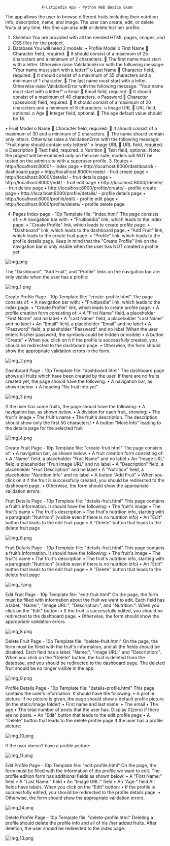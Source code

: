                     Fruitipedia App - Python Web Basics Exam


The app allows the user to browse different fruits including their nutrition info, description, name, and image. The user can create, edit, or delete fruits at any time. He/ She can also edit or delete his/ her profile.
1.	Skeleton
You are provided with all the needed HTML pages, images, and CSS files for the project.
2.	Database
You will need 2 models:
•	Profile Model
o	First Name
	Character field, required.
	It should consist of a maximum of 25 characters and a minimum of 2 characters.
	The first name must start with a letter. Otherwise raise ValidationError with the following message: "Your name must start with a letter!"
o	Last Name
	Character field, required.
	It should consist of a maximum of 35 characters and a minimum of 1 character.
	The last name must start with a letter. Otherwise raise ValidationError with the following message: "Your name must start with a letter!"
o	Email
	Email field, required.
	It should consist of a maximum of 40 characters.
o	Password
	Character (password) field, required.
	It should consist of a maximum of 20 characters and a minimum of 8 characters.
o	Image URL
	URL field, optional.
o	Age
	Integer field, optional.
	The age default value should be 18.

•	Fruit Model
o	Name
	Character field, required.
	It should consist of a maximum of 30 and a minimum of 2 characters.
	The name should contain only letters. Otherwise raise a ValidationError with the following message: "Fruit name should contain only letters!"
o	Image URL
	URL field, required.
o	Description
	Text field, required.
o	Nutrition
	Text field, optional.
Note: the project will be examined only on the user side; models will NOT be tested on the admin site with a superuser profile.
3.	Routes
•	http://localhost:8000/ - index page
•	http://localhost:8000/dashboard/ - dashboard page
•	http://localhost:8000/create/ - fruit create page
•	http://localhost:8000/<fruitId>/details/ - fruit details page
•	http://localhost:8000/<fruitId>/edit/ - fruit edit page
•	http://localhost:8000/<fruitId>/delete/ - fruit delete page
•	http://localhost:8000/profile/create/ - profile create page
•	http://localhost:8000/profile/details/ - profile details page
•	http://localhost:8000/profile/edit/ - profile edit page
•	http://localhost:8000/profile/delete/ - profile delete page


4.	Pages
Index page - 10p
Template file: "index.html"
The page consists of:
•	A navigation bar with:
•	"Fruitipedia" link, which leads to the index page.
•	"Create Profile" link, which leads to create profile page.
•	"Dashboard" link, which leads to the dashboard page.
•	"Add Fruit" link, which leads to the create fruit page.
•	"Profile" link, which leads to the profile details page.
Keep in mind that the "Create Profile" link on the navigation bar is only visible when the user has NOT created a profile yet: 

![img.png](readme_images/img.png)

The "Dashboard", "Add Fruit", and "Profile" links on the navigation bar are only visible when the user has a profile:

![img_1.png](readme_images/img_1.png)

Create Profile Page - 10p
Template file: "create-profile.html"
The page consists of:
•	A navigation bar with:
•	"Fruitipedia" link, which leads to the index page.
•	"Create Profile" link, which leads to create profile page.
•	A profile creation form consisting of:
•	A "First Name" field, a placeholder "First Name" and no label
•	A "Last Name" field, a placeholder "Last Name" and no label
•	An "Email" field, a placeholder "Email" and no label
•	A "Password" field, a placeholder "Password" and no label (When the user enters his/her password, the symbols could be hidden or visible)
•	A button "Create"
•	When you click on it if the profile is successfully created, you should be redirected to the dashboard page.
•	Otherwise, the form should show the appropriate validation errors in the form.


![img_2.png](readme_images/img_2.png)

Dashboard Page - 10p
Template file: "dashboard.html"
The dashboard page shows all fruits which have been created by the user. 
If there are no fruits created yet, the page should have the following:
•	A navigation bar, as shown below.
•	A heading "No fruit info yet"


![img_3.png](readme_images/img_3.png)

If the user has some fruits, the page should have the following:
•	A navigation bar, as shown below.
•	A division for each fruit, showing:
•	The fruit's image
•	The fruit's name
•	The fruit's description. The description should show only the first 50 characters!
•	A button "More Info" leading to the details page for the selected fruit

![img_4.png](readme_images/img_4.png)

Create Fruit Page - 10p
Template file: "create-fruit.html"
The page consists of:
•	A navigation bar, as shown below.
•	A fruit creation form consisting of:
•	A "Name" field, a placeholder "Fruit Name" and no label
•	An "Image URL" field, a placeholder "Fruit Image URL" and no label
•	A "Description" field, a placeholder "Fruit Description" and no label
•	A "Nutrition" field, a placeholder "Nutrition Info" and no label
•	A button "Add Fruit"
•	When you click on it if the fruit is successfully created, you should be redirected to the dashboard page.
•	Otherwise, the form should show the appropriate validation errors.



Fruit Details Page - 10p
Template file: "details-fruit.html" 
This page contains a fruit’s information. It should have the following:
•	The fruit's image
•	The fruit's name
•	The fruit's description
•	The fruit's nutrition info, starting with a paragraph "Nutrition" (visible even if there is no nutrition info)
•	An "Edit" button that leads to the edit fruit page
•	A "Delete" button that leads to the delete fruit page


![img_6.png](readme_images/img_6.png)

Fruit Details Page - 10p
Template file: "details-fruit.html" 
This page contains a fruit’s information. It should have the following:
•	The fruit's image
•	The fruit's name
•	The fruit's description
•	The fruit's nutrition info, starting with a paragraph "Nutrition" (visible even if there is no nutrition info)
•	An "Edit" button that leads to the edit fruit page
•	A "Delete" button that leads to the delete fruit page


![img_7.png](readme_images/img_7.png)

Edit Fruit Page - 10p
Template file: "edit-fruit.html"
On the page, the form must be filled with information about the fruit we want to edit. Each field has a label: "Name:", "Image URL:", "Description:", and "Nutrition:".
When you click on the "Edit" button:
•	If the fruit is successfully edited, you should be redirected to the dashboard page.
•	Otherwise, the form should show the appropriate validation errors.


![img_8.png](readme_images/img_8.png)

Delete Fruit Page - 10p
Template file: "delete-fruit.html"
On the page, the form must be filled with the fruit's information, and all the fields should be disabled. Each field has a label: "Name:", "Image URL:" and "Description:".
When you click on the "Delete" button, the fruit is deleted from the database, and you should be redirected to the dashboard page.
The deleted fruit should be no longer visible in the app.


![img_9.png](readme_images/img_9.png)

Profile Details Page - 10p
Template file: "details-profile.html"
This page contains the user's information. It should have the following:
•	A profile picture. If no picture is given, the page should show a default profile picture (in the static/image folder)
•	First name and last name:
•	The email
•	The age
•	The total number of posts that the user has. Display 0(zero) if there are no posts.
•	An "Edit" button that leads to the edit profile page
•	A "Delete" button that leads to the delete profile page
If the user has a profile picture:

![img_10.png](readme_images/img_10.png)


If the user doesn't have a profile picture: 

![img_11.png](readme_images/img_11.png)

Edit Profile Page - 10p
Template file: "edit-profile.html"
On the page, the form must be filled with the information of the profile we want to edit. The profile edition form has additional fields as shown below:
•	A "First Name:" field
•	A "Last Name:" field
•	An "Image URL:" field
•	An "Age:" field
All fields have labels.
When you click on the "Edit" button:
•	If the profile is successfully edited, you should be redirected to the profile details page.
•	Otherwise, the form should show the appropriate validation errors.


![img_14.png](readme_images/img_14.png)


Delete Profile Page - 10p
Template file: "delete-profile.html"
Deleting a profile should delete the profile info and all of his /her added fruits. After deletion, the user should be redirected to the index page.


![img_13.png](readme_images/img_13.png)

